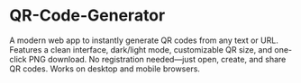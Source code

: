 # QR-Code-Generator
A modern web app to instantly generate QR codes from any text or URL. Features a clean interface, dark/light mode, customizable QR size, and one-click PNG download. No registration needed—just open, create, and share QR codes. Works on desktop and mobile browsers.
